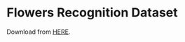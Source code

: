 # Flowers Recognition Dataset

Download from [HERE](https://www.kaggle.com/alxmamaev/flowers-recognition/download).
